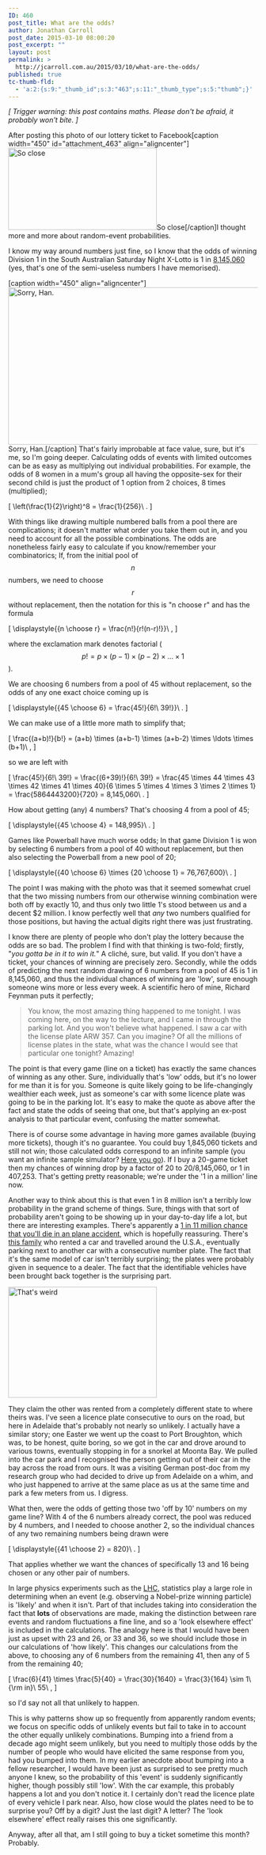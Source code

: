```yaml
---
ID: 460
post_title: What are the odds?
author: Jonathan Carroll
post_date: 2015-03-10 08:00:20
post_excerpt: ""
layout: post
permalink: >
  http://jcarroll.com.au/2015/03/10/what-are-the-odds/
published: true
tc-thumb-fld:
  - 'a:2:{s:9:"_thumb_id";s:3:"463";s:11:"_thumb_type";s:5:"thumb";}'
---
```

<em>[ Trigger warning: this post contains maths. Please don't be afraid, it probably won't bite. ]</em>

After posting this photo of our lottery ticket to Facebook[caption width="450" id="attachment_463" align="aligncenter"]<a href="http://jcarroll.com.au/wp-content/uploads/2015/03/soclose.jpg"><img src="http://jcarroll.com.au/wp-content/uploads/2015/03/soclose-300x166.jpg" alt="So close" width="300" height="166" class="size-medium wp-image-463"></a>So close[/caption]I thought more and more about random-event probabilities.

<!--more-->

I know my way around numbers just fine, so I know that the odds of winning Division 1 in the South Australian Saturday Night X-Lotto is 1 in <a href="https://tatts.com/salotteries/games/x-lotto" title="X-Lotto" target="_blank">8,145,060</a> (yes, that's one of the semi-useless numbers I have memorised).

[caption width="450" align="aligncenter"]<a href="http://www.dawgpoundnation.com/wp-content/uploads/2014/12/post-26236-Han-Solo-never-tell-me-the-odd-Xg7f.gif"><img src="http://www.dawgpoundnation.com/wp-content/uploads/2014/12/post-26236-Han-Solo-never-tell-me-the-odd-Xg7f.gif" width="750" height="318" alt="Sorry, Han." class=""></a>Sorry, Han.[/caption]
That's fairly improbable at face value, sure, but it's me, so I'm going deeper. Calculating odds of events with limited outcomes can be as easy as multiplying out individual probabilities. For example, the odds of 8 women in a mum's group all having the opposite-sex for their second child is just the product of 1 option from 2 choices, 8 times (multiplied);

\[ \left(\frac{1}{2}\right)^8 = \frac{1}{256}\ . \]

With things like drawing multiple numbered balls from a pool there are complications; it doesn't matter what order you take them out in, and you need to account for all the possible combinations. The odds are nonetheless fairly easy to calculate if you know/remember your combinatorics; If, from the initial pool of $$n$$ numbers, we need to choose $$r$$ without replacement, then the notation for this is "n choose r" and has the formula

\[ \displaystyle{{n \choose r} = \frac{n!}{r!(n-r)!}}\ , \]

where the exclamation mark denotes factorial ($$p! = p \times (p-1) \times (p-2) \times \ldots \times 1$$).

We are choosing 6 numbers from a pool of 45 without replacement, so the odds of any one exact choice coming up is

\[ \displaystyle{{45 \choose 6} = \frac{45!}{6!\ 39!}}\ . \]

We can make use of a little more math to simplify that;

\[ \frac{(a+b)!}{b!} = (a+b) \times (a+b-1) \times (a+b-2) \times \ldots \times (b+1)\ , \]

so we are left with

\[ \frac{45!}{6!\ 39!} = \frac{(6+39)!}{6!\ 39!} = \frac{45 \times 44 \times 43 \times 42 \times 41 \times 40}{6 \times 5 \times 4 \times 3 \times 2 \times 1} = \frac{5864443200}{720} = 8,145,060\ . \]

How about getting (any) 4 numbers? That's choosing 4 from a pool of 45;

\[ \displaystyle{{45 \choose 4} = 148,995}\ . \]

Games like Powerball have much worse odds; In that game Division 1 is won by selecting 6 numbers from a pool of 40 without replacement, but then also selecting the Powerball from a new pool of 20;

\[ \displaystyle{{40 \choose 6} \times {20 \choose 1} = 76,767,600}\ . \]

The point I was making with the photo was that it seemed somewhat cruel that the two missing numbers from our otherwise winning combination were both off by exactly 10, and thus only two little 1's stood between us and a decent $2 million. I know perfectly well that <em>any</em> two numbers qualified for those positions, but having the actual digits right there was just frustrating.

I know there are plenty of people who don't play the lottery because the odds are so bad. The problem I find with that thinking is two-fold; firstly, "<em>you gotta be in it to win it.</em>" A cliché, sure, but valid. If you don't have a ticket, your chances of winning are precisely zero. Secondly, while the odds of predicting the next random drawing of 6 numbers from a pool of 45 is 1 in 8,145,060, and thus the individual chances of winning are 'low', sure enough someone wins more or less every week. A scientific hero of mine, Richard Feynman puts it perfectly;
<blockquote>You know, the most amazing thing happened to me tonight. I was coming here, on the way to the lecture, and I came in through the parking lot. And you won't believe what happened. I saw a car with the license plate ARW 357. Can you imagine? Of all the millions of license plates in the state, what was the chance I would see that particular one tonight? Amazing!</blockquote>
The point is that every game (line on a ticket) has exactly the same chances of winning as any other. Sure, individually that's 'low' odds, but it's no lower for me than it is for you. Someone is quite likely going to be life-changingly wealthier each week, just as someone's car with some licence plate was going to be in the parking lot. It's easy to make the quote as above after the fact and state the odds of seeing that one, but that's applying an ex-post analysis to that particular event, confusing the matter somewhat.

There is of course some advantage in having more games available (buying more tickets), though it's no guarantee. You could buy 1,845,060 tickets and still not win; those calculated odds correspond to an infinite sample (you want an infinite sample simulator? <a href="http://gravy.azurewebsites.net/LotterySimulator/">Here you go</a>). If I buy a 20-game ticket then my chances of winning drop by a factor of 20 to 20/8,145,060, or 1 in 407,253. That's getting pretty reasonable; we're under the '1 in a million' line now.

Another way to think about this is that even 1 in 8 million isn't a terribly low probability in the grand scheme of things. Sure, things with that sort of probability aren't going to be showing up in your day-to-day life a lot, but there are interesting examples. There's apparently a <a href="http://theweek.com/articles/462449/odds-are-11-million-1-that-youll-die-plane-crash">1 in 11 million chance that you'll die in an plane accident</a>, which is hopefully reassuring. There's <a href="http://www.reddit.com/r/AskReddit/comments/2loor3/what_is_the_most_statistically_unlikely_thing/clxkdba" target="_blank">this family</a> who rented a car and travelled around the U.S.A., eventually parking next to another car with a consecutive number plate. The fact that it's the same model of car isn't terribly surprising; the plates were probably given in sequence to a dealer. The fact that the identifiable vehicles have been brought back together is the surprising part.

<a href="http://jcarroll.com.au/wp-content/uploads/2015/03/consecutive.jpg"><img src="http://jcarroll.com.au/wp-content/uploads/2015/03/consecutive-300x224.jpg" alt="That's weird" width="300" height="224" class="aligncenter size-medium wp-image-484"></a>

They claim the other was rented from a completely different state to where theirs was. I've seen a licence plate consecutive to ours on the road, but here in Adelaide that's probably not nearly so unlikely. I actually have a similar story; one Easter we went up the coast to Port Broughton, which was, to be honest, quite boring, so we got in the car and drove around to various towns, eventually stopping in for a snorkel at Moonta Bay. We pulled into the car park and I recognised the person getting out of their car in the bay across the road from ours. It was a visiting German post-doc from my research group who had decided to drive up from Adelaide on a whim, and who just happened to arrive at the same place as us at the same time and park a few meters from us. I digress.

What then, were the odds of getting those two 'off by 10' numbers on my game line? With 4 of the 6 numbers already correct, the pool was reduced by 4 numbers, and I needed to choose another 2, so the individual chances of any two remaining numbers being drawn were

\[ \displaystyle{{41 \choose 2} = 820}\ . \]

That applies whether we want the chances of specifically 13 and 16 being chosen or any other pair of numbers.

In large physics experiments such as the <a href="http://home.web.cern.ch/topics/large-hadron-collider">LHC</a>, statistics play a large role in determining when an event (e.g. observing a Nobel-prize winning particle) is 'likely' and when it isn't. Part of that includes taking into consideration the fact that <strong>lots</strong> of observations are made, making the distinction between rare events and random fluctuations a fine line, and so a 'look elsewhere effect' is included in the calculations. The analogy here is that I would have been just as upset with 23 and 26, or 33 and 36, so we should include those in our calculations of 'how likely'. This changes our calculations from the above, to choosing any of 6 numbers from the remaining 41, then any of 5 from the remaining 40;

\[ \frac{6}{41} \times \frac{5}{40} = \frac{30}{1640} = \frac{3}{164} \sim 1\ {\rm in}\ 55\ , \]

so I'd say not all that unlikely to happen.

This is why patterns show up so frequently from apparently random events; we focus on specific odds of unlikely events but fail to take in to account the other equally unlikely combinations. Bumping into a friend from a decade ago might seem unlikely, but you need to multiply those odds by the number of people who would have elicited the same response from you, had you bumped into them. In my earlier anecdote about bumping into a fellow researcher, I would have been just as surprised to see pretty much anyone I knew, so the probability of this 'event' is suddenly significantly higher, though possibly still 'low'. With the car example, this probably happens a lot and you don't notice it. I certainly don't read the licence plate of every vehicle I park near. Also, how close would the plates need to be to surprise you? Off by a digit? Just the last digit? A letter? The 'look elsewhere' effect really raises this one significantly.

Anyway, after all that, am I still going to buy a ticket sometime this month? Probably.